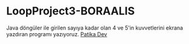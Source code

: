 # LoopProject3-BORAALIS
Java döngüler ile girilen sayıya kadar olan 4 ve 5'in kuvvetlerini ekrana yazdıran programı yazıyoruz.
[Patika Dev](https://app.patika.dev)
